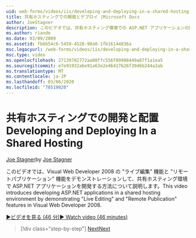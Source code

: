 ```yaml
---
uid: web-forms/videos/iis/developing-and-deploying-in-a-shared-hosting
title: 共有ホスティングでの開発とデプロイ |Microsoft Docs
author: JoeStagner
description: このビデオでは、共有ホスティング環境での ASP.NET アプリケーションの開発について、&quot;ライブ編集&quot; と &quot;リモートパブリケーション & について説明します。
ms.author: riande
ms.date: 03/09/2009
ms.assetid: fb6b54c6-5459-4528-98a0-1fb16144836a
msc.legacyurl: /web-forms/videos/iis/developing-and-deploying-in-a-shared-hosting
msc.type: video
ms.openlocfilehash: 27139782772aa00ffc556f89908449a87f1a1ea5
ms.sourcegitcommit: e7e91932a6e91a63e2e46417626f39d6b244a3ab
ms.translationtype: MT
ms.contentlocale: ja-JP
ms.lasthandoff: 03/06/2020
ms.locfileid: "78519820"
---
```

# <a name="developing-and-deploying-in-a-shared-hosting"></a><span data-ttu-id="f3a72-103">共有ホスティングでの開発と配置</span><span class="sxs-lookup"><span data-stu-id="f3a72-103">Developing and Deploying In a Shared Hosting</span></span>

<span data-ttu-id="f3a72-104">[Joe Stagner](https://github.com/JoeStagner)</span><span class="sxs-lookup"><span data-stu-id="f3a72-104">by [Joe Stagner](https://github.com/JoeStagner)</span></span>

<span data-ttu-id="f3a72-105">このビデオでは、Visual Web Developer 2008 の "ライブ編集" 機能と "リモートパブリケーション" 機能をデモンストレーションして、共有ホスティング環境で ASP.NET アプリケーションを開発する方法について説明します。</span><span class="sxs-lookup"><span data-stu-id="f3a72-105">This video introduces developing ASP.NET applications in a shared hosting environment by demonstrating "Live Editing" and "Remote Publication" features in Visual Web Developer 2008.</span></span>

[<span data-ttu-id="f3a72-106">&#9654;ビデオを見る (46 分)</span><span class="sxs-lookup"><span data-stu-id="f3a72-106">&#9654; Watch video (46 minutes)</span></span>](https://channel9.msdn.com/Blogs/ASP-NET-Site-Videos/developing-and-deploying-in-a-shared-hosting)

> [!div class="step-by-step"]
> [<span data-ttu-id="f3a72-107">Next</span><span class="sxs-lookup"><span data-stu-id="f3a72-107">Next</span></span>](working-with-iis7-deligated-admin.md)
